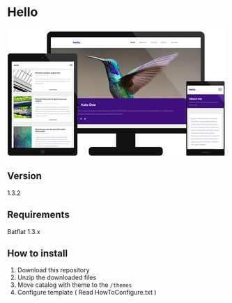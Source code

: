 # Hello
![Preview](./previewgithub.png?raw=true)

## Version
1.3.2

## Requirements
Batflat 1.3.x

## How to install
1. Download this repository
2. Unzip the downloaded files
3. Move catalog with theme to the `/themes` 
4. Configure template ( Read HowToConfigure.txt )
